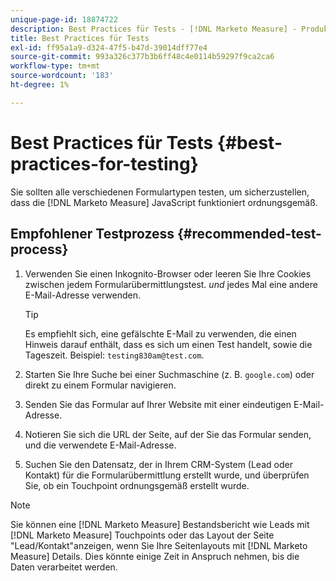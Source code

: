 ```yaml
---
unique-page-id: 18874722
description: Best Practices für Tests - [!DNL Marketo Measure] - Produktdokumentation
title: Best Practices für Tests
exl-id: ff95a1a9-d324-47f5-b47d-39014dff77e4
source-git-commit: 993a326c377b3b6ff48c4e0114b59297f9ca2ca6
workflow-type: tm+mt
source-wordcount: '183'
ht-degree: 1%

---
```


# Best Practices für Tests {#best-practices-for-testing}

Sie sollten alle verschiedenen Formulartypen testen, um sicherzustellen, dass die [!DNL Marketo Measure] JavaScript funktioniert ordnungsgemäß.

## Empfohlener Testprozess {#recommended-test-process}

1. Verwenden Sie einen Inkognito-Browser oder leeren Sie Ihre Cookies zwischen jedem Formularübermittlungstest. _und_ jedes Mal eine andere E-Mail-Adresse verwenden.

   >[!TIP]
   >
   >Es empfiehlt sich, eine gefälschte E-Mail zu verwenden, die einen Hinweis darauf enthält, dass es sich um einen Test handelt, sowie die Tageszeit. Beispiel: `testing830am@test.com`.

1. Starten Sie Ihre Suche bei einer Suchmaschine (z. B. `google.com`) oder direkt zu einem Formular navigieren.

1. Senden Sie das Formular auf Ihrer Website mit einer eindeutigen E-Mail-Adresse.

1. Notieren Sie sich die URL der Seite, auf der Sie das Formular senden, und die verwendete E-Mail-Adresse.

1. Suchen Sie den Datensatz, der in Ihrem CRM-System (Lead oder Kontakt) für die Formularübermittlung erstellt wurde, und überprüfen Sie, ob ein Touchpoint ordnungsgemäß erstellt wurde.

>[!NOTE]
>
>Sie können eine [!DNL Marketo Measure] Bestandsbericht wie Leads mit [!DNL Marketo Measure] Touchpoints oder das Layout der Seite &quot;Lead/Kontakt&quot;anzeigen, wenn Sie Ihre Seitenlayouts mit [!DNL Marketo Measure] Details. Dies könnte einige Zeit in Anspruch nehmen, bis die Daten verarbeitet werden.
